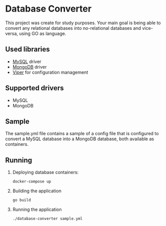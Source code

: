 # Database Converter

This project was create for study purposes. Your main goal is being able to convert
any relational databases into no-relational databases and vice-versa, using 
GO as language.

## Used libraries
* [MySQL](https://github.com/go-sql-driver/mysql) driver
* [MongoDB](https://github.com/mongodb/mongo-go-driver) driver
* [Viper](https://github.com/spf13/viper) for configuration management

## Supported drivers
* MySQL
* MongoDB

## Sample

The sample.yml file contains a sample of a config file that is configured to
convert a MySQL database into a MongoDB database, both available as containers.

## Running

1. Deploying database containers: 

    `docker-compose up`

2. Building the application

    `go build`
    
3. Running the application

    `./database-converter sample.yml`
